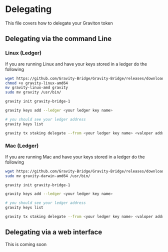 # Delegating

This file covers how to delegate your Graviton token

## Delegating via the command Line

### Linux (Ledger)

If you are running Linux and have your keys stored in a ledger do the following

```bash
wget https://github.com/Gravity-Bridge/Gravity-Bridge/releases/download/v1.0.8/gravity-linux-amd64
chmod +x gravity-linux-amd64
mv gravity-linux-amd gravity
sudo mv gravity /usr/bin/

gravity init gravity-bridge-1

gravity keys add --ledger <your ledger key name>

# you should see your ledger address
gravity keys list 

gravity tx staking delegate --from <your ledger key name> <valoper address> <amount> --node http://chainripper-2.althea.net:26657 --chain-id gravity-bridge-1
```

### Mac (Ledger)

If you are running Mac and have your keys stored in a ledger do the following

```bash
wget https://github.com/Gravity-Bridge/Gravity-Bridge/releases/download/v1.0.8/gravity-darwin-amd64
sudo mv gravity-darwin-amd64 /usr/bin/

gravity init gravity-bridge-1

gravity keys add --ledger <your ledger key name>

# you should see your ledger address
gravity keys list 

gravity tx staking delegate --from <your ledger key name> <valoper address> <amount> --node http://chainripper-2.althea.net:26657 --chain-id gravity-bridge-1
```

## Delegating via a web interface

This is coming soon
